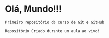 # Olá, Mundo!!!
    Primeiro repositório do curso de Git e GitHub

    Repositório Criado durante um aula ao vivo!
